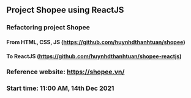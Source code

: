 ## Project Shopee using ReactJS

### Refactoring project Shopee

#### From HTML, CSS, JS (https://github.com/huynhdthanhtuan/shopee)

#### To ReactJS (https://github.com/huynhdthanhtuan/shopee-reactjs)

### Reference website: https://shopee.vn/

### Start time: 11:00 AM, 14th Dec 2021
